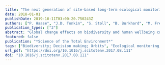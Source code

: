 ```yaml
---
title: "The next generation of site-based long-term ecological monitoring: Linking essential biodiversity variables and ecosystem integrity"
date: 2018-01-01
publishDate: 2019-10-11T03:00:20.750243Z
authors: ["P. Haase", "J.D. Tonkin", "S. Stoll", "B. Burkhard", "M. Frenzel", "I.R. Geijzendorffer", "C. Häuser", "S. Klotz", "I. Kühn", "W.H. McDowell", "M. Mirtl", "F. Müller", "M. Musche", "J. Penner", "S. Zacharias", "D.S. Schmeller"]
publication_types: ["2"]
abstract: "Global change effects on biodiversity and human wellbeing call for improved long-term environmental data as a basis for science, policy and decision making, including increased interoperability, multifunctionality, and harmonization. Based on the example of two global initiatives, the International Long-Term Ecological Research (ILTER) network and the Group on Earth Observations Biodiversity Observation Network (GEO BON), we propose merging the frameworks behind these initiatives, namely ecosystem integrity and essential biodiversity variables, to serve as an improved guideline for future site-based long-term research and monitoring in terrestrial, freshwater and coastal ecosystems. We derive a list of specific recommendations of what and how to measure at a monitoring site and call for an integration of sites into co-located site networks across individual monitoring initiatives, and centered on ecosystems. This facilitates the generation of linked comprehensive ecosystem monitoring data, supports synergies in the use of costly infrastructures, fosters cross-initiative research and provides a template for collaboration beyond the ILTER and GEO BON communities."
featured: false
publication: "*Science of the Total Environment*"
tags: ["Biodiversity; Decision making; Orbits", "Ecological monitoring; Ecosystem research; Group On Earth Observations; Individual monitoring; Long-term ecological research; LTER; Observation networks; Research infrastructure", "Ecosystems", "biodiversity; ecosystem approach; environmental monitoring; global change; research institution; site investigation", "biodiversity; coastal waters; conceptual framework; ecosystem monitoring; ecosystem resilience; ecosystem restoration; environmental change; environmental sustainability; freshwater environment" "decision making; ecosystem; environmental monitoring; environmental policy", "Biodiversity; Decision Making; Ecosystem; Environmental Monitoring; Environmental Policy"]
url_pdf: "https://doi.org/10.1016/j.scitotenv.2017.08.111"
doi: "10.1016/j.scitotenv.2017.08.111"
---
```


